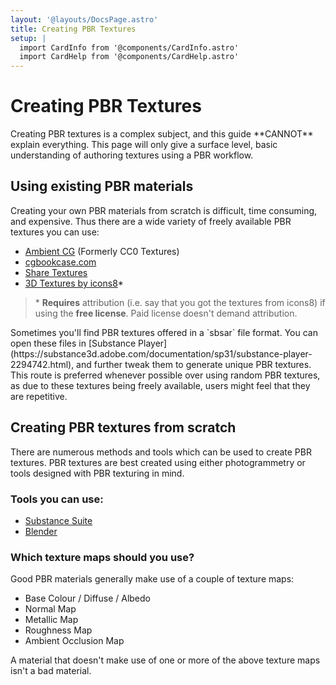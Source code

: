```yaml
---
layout: '@layouts/DocsPage.astro'
title: Creating PBR Textures
setup: | 
  import CardInfo from '@components/CardInfo.astro'
  import CardHelp from '@components/CardHelp.astro'
---
```

# Creating PBR Textures

<CardInfo title="Note">
Creating PBR textures is a complex subject, and this guide **CANNOT** explain everything. This page will only give a surface level, basic understanding of authoring textures using a PBR workflow.
</CardInfo>

## Using existing PBR materials

Creating your own PBR materials from scratch is difficult, time consuming, and expensive. Thus there are a wide variety of freely available PBR textures you can use:

- [Ambient CG](ambientcg.com/) (Formerly CC0 Textures)
- [cgbookcase.com](https://www.cgbookcase.com/)
- [Share Textures](https://www.sharetextures.com/)
- [3D Textures by icons8](https://icons8.com/l/3d-textures/)\*

> \* **Requires** attribution (i.e. say that you got the textures from icons8) if using the **free license**. Paid license doesn't demand attribution.

<CardHelp title="Substance Player">
Sometimes you'll find PBR textures offered in a `sbsar` file format. You can open these files in [Substance Player](https://substance3d.adobe.com/documentation/sp31/substance-player-2294742.html), and further tweak them to generate unique PBR textures. This route is preferred whenever possible over using random PBR textures, as due to these textures being freely available, users might feel that they are repetitive.
</CardHelp>

## Creating PBR textures from scratch

There are numerous methods and tools which can be used to create PBR textures. PBR textures are best created using either photogrammetry or tools designed with PBR texturing in mind.

### Tools you can use:

- [Substance Suite](https://www.adobe.com/products/catalog.html#category=3d-ar)
- [Blender](https://www.blender.org/)

### Which texture maps should you use?

Good PBR materials generally make use of a couple of texture maps:
- Base Colour / Diffuse / Albedo
- Normal Map
- Metallic Map
- Roughness Map
- Ambient Occlusion Map

A material that doesn't make use of one or more of the above texture maps isn't a bad material.